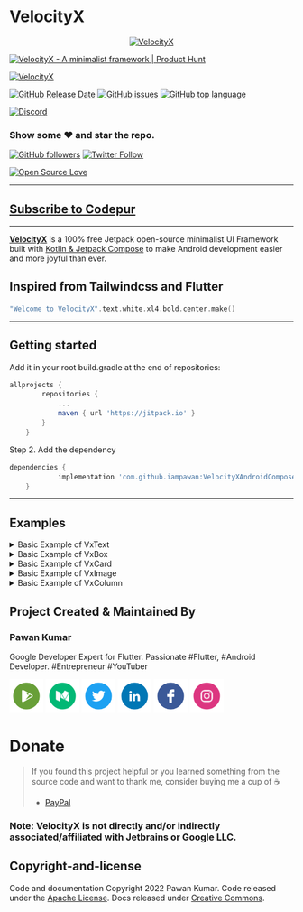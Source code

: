 # VelocityX

<p align="center">
  <a href="https://velocityx.dev/" target="_blank">
    <img src="https://i.imgur.com/bUPGr7s.png"  width="800" alt="VelocityX">
  </a>
</p>
<a href="https://www.producthunt.com/posts/velocityx?utm_source=badge-featured&utm_medium=badge&utm_souce=badge-velocityx" target="_blank"><img src="https://api.producthunt.com/widgets/embed-image/v1/featured.svg?post_id=289488&theme=light" alt="VelocityX - A minimalist framework | Product Hunt" style="width: 250px; height: 54px;" width="250" height="54" /></a>

[![VelocityX](https://img.shields.io/badge/velocityx-fast-red?style=for-the-badge)](https://github.com/iampawan/VelocityXAndroidCompose)

[![GitHub Release Date](https://img.shields.io/github/release-date/iampawan/velocityXandroidcompose.svg?style=for-the-badge)](https://github.com/iampawan/VelocityXAndroidCompose)
[![GitHub issues](https://img.shields.io/github/issues/iampawan/VelocityXAndroidCompose.svg?style=for-the-badge)](https://github.com/iampawan/VelocityXAndroidCompose/issues)
[![GitHub top language](https://img.shields.io/github/languages/top/iampawan/VelocityXAndroidCompose.svg?style=for-the-badge)](https://github.com/iampawan/VelocityXAndroidCompose)

<a href="https://discord.gg/9tXYvNq"><img src="https://img.shields.io/discord/746087597759004835.svg?logo=discord&style=for-the-badge" alt="Discord"></a>

### Show some :heart: and star the repo.

[![GitHub followers](https://img.shields.io/github/followers/iampawan.svg?style=social&label=Follow)](https://github.com/iampawan/)
[![Twitter Follow](https://img.shields.io/twitter/follow/imthepk.svg?style=social)](https://twitter.com/imthepk)

[![Open Source Love](https://badges.frapsoft.com/os/v1/open-source.svg?v=102)](https://opensource.org/licenses/Apache-2.0)

---

## [Subscribe to Codepur](https://codepur.dev/)

---

[**VelocityX**](https://velocityx.dev/) is a 100% free Jetpack open-source minimalist UI Framework built with <a href="https://developer.android.com/jetpack/compose/" target="_blank">Kotlin & Jetpack Compose</a> to make Android development easier and more joyful than ever.

## Inspired from Tailwindcss and Flutter

```kotlin
"Welcome to VelocityX".text.white.xl4.bold.center.make()
```

---

## Getting started

Add it in your root build.gradle at the end of repositories:

```gradle
allprojects {
		repositories {
			...
			maven { url 'https://jitpack.io' }
		}
	}

```

Step 2. Add the dependency

```gradle
dependencies {
	        implementation 'com.github.iampawan:VelocityXAndroidCompose:1.0.0-alpha01'
	}
```

---

## Examples

<details>
  <summary>Basic Example of VxText</summary>
<pre>

```kotlin
"VxText Example".text.white.xl4.p16.bold.center.make()
```

</pre>
</details>

<details>
  <summary>Basic Example of VxBox</summary>
<pre>

```kotlin
 VxBox {
    "VxBox Example".text.white.bold.p16.xl2.make()
    }.blue800.wFull().p16.rounded.make()
```

</pre>
</details>

<details>
  <summary>Basic Example of VxCard</summary>
<pre>

```kotlin
 VxCard {
        "VxCard Example".text.blue800.bold.xl.p20.make()
    }.make()
```

</pre>
</details>

<details>
  <summary>Basic Example of VxImage</summary>
<pre>

```kotlin
  VxImage(R.drawable.flpy).fit.rounded.make()
```

</pre>
</details>

<details>
  <summary>Basic Example of VxColumn</summary>
<pre>

```kotlin
  VxColumn {
            "VxText Example".text.blue800.bold.xl2.make()
            HeightBox(20)
            VxBox {
                "VxBox Example".text.white.bold.p16.xl2.make()
                }.blue800.wFull().p16.rounded.make()
            HeightBox(20)
            VxImage(R.drawable.flpy).fit.roundedLg.make()
            HeightBox(20)
            VxRow {
                "VxRow Example".text.white.bold.p16.xl2.make()
            WidthBox(20)
            VxImage(R.drawable.flpy).fit.rounded.make()
                }.blue800.rounded.make()
            HeightBox(20)
            VxCard {
                "VxCard Example".text.blue800.bold.xl.p20.make()
                }.make()
    }.p16.make()
```

</pre>
</details>

## Project Created & Maintained By

### Pawan Kumar

Google Developer Expert for Flutter. Passionate #Flutter, #Android Developer. #Entrepreneur #YouTuber

<a href="https://play.google.com/store/apps/dev?id=7703305844118303242&hl=en"><img src="https://github.com/aritraroy/social-icons/blob/master/play-store-icon.png?raw=true" width="60"></a> <a href="https://medium.com/@imthepk"><img src="https://github.com/aritraroy/social-icons/blob/master/medium-icon.png?raw=true" width="60"></a>
<a href="https://twitter.com/imthepk"><img src="https://github.com/aritraroy/social-icons/blob/master/twitter-icon.png?raw=true" width="60"></a>
<a href="https://linkedin.com/in/imthepk"><img src="https://github.com/aritraroy/social-icons/blob/master/linkedin-icon.png?raw=true" width="60"></a>
<a href="https://facebook.com/imthepk"><img src="https://github.com/aritraroy/social-icons/blob/master/facebook-icon.png?raw=true" width="60"></a>
<a href="https://instagram.com/codepur_ka_superhero"><img src="https://github.com/aritraroy/social-icons/blob/master/instagram-icon.png?raw=true" width="60"></a>

# Donate

> If you found this project helpful or you learned something from the source code and want to thank me, consider buying me a cup of :coffee:
>
> - [PayPal](https://www.paypal.me/imthepk/)

### Note: VelocityX is not directly and/or indirectly associated/affiliated with Jetbrains or Google LLC.

## Copyright-and-license

Code and documentation Copyright 2022 Pawan Kumar. Code released under the [Apache License](./LICENSE). Docs released under [Creative Commons](https://creativecommons.org/licenses/by/3.0/).
